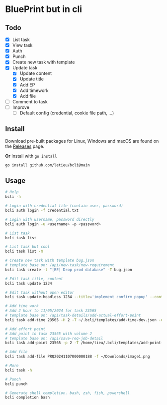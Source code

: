 # BluePrint but in cli

## Todo
- [x] List task
- [x] View task
- [x] Auth
- [x] Punch
- [x] Create new task with template
- [x] Update task
  - [x] Update content
  - [x] Update title
  - [x] Add EP
  - [x] Add timework
  - [x] Add file
- [ ] Comment to task
- [ ] Improve
  - [ ] Default config (credential, cookie file path, ...)

## Install

Download pre-built packages for Linux, Windows and macOS are found on the
[Releases](https://github.com/letieu/bcli/releases/) page.

**Or** Install with `go install`
```bash
go install github.com/letieu/bcli@main
```

## Usage
```bash
# Help
bcli -h

# Login with credential file (contain user, password)
bcli auth login -f credential.txt

# Login with username, password directly
bcli auth login -u <username> -p <password>

# List task
bcli task list

# List task but cool
bcli task list -m

# Create new task with template bug.json
# template base on: /api/new-task/new-requirement
bcli task create -t "[BE] Drop prod database" -T bug.json

# Edit task title, content
bcli task update 1234

# Edit task without open editor
bcli task update-headless 1234 --title='implement confirm popup' --content='update later'

# Add time work
# Add 2 hour to 11/05/2024 for task 23565
# template base on: /api/task-details/add-actual-effort-point
bcli task add-time 23565 -H 2 -T ~/.bcli/templates/add-time-dev.json -d 20241105

# Add effort point
# Add point to task 23565 with volume 2
# template base on: /api/save-req-job-detail
bcli task add-point 23565 -p 2 -T /home/tieu/.bcli/templates/add-point-dev.json

# Add file
bcli task add-file PRQ20241107000000188 -f ~/Downloads/image1.png

# More
bcli task -h

# Punch
bcli punch

# Generate shell completion. bash, zsh, fish, powershell
bcli completion bash
```
